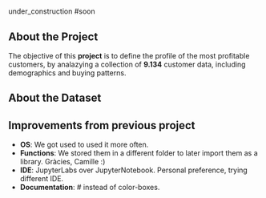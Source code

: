 #

under_construction #soon

## About the Project
The objective of this **project** is to define the profile of the most profitable customers, by analazying a collection of **9.134** customer data, including demographics and buying patterns.

## About the Dataset

## Improvements from previous project
* **OS**: We got used to used it more often.
* **Functions**: We stored them in a different folder to later import them as a library. Gràcies, Camille :)
* **IDE**: JupyterLabs over JupyterNotebook. Personal preference, trying different IDE.
* **Documentation**: # instead of color-boxes.
